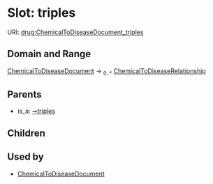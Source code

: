
# Slot: triples




URI: [drug:ChemicalToDiseaseDocument_triples](http://w3id.org/ontogpt/drug/ChemicalToDiseaseDocument_triples)


## Domain and Range

[ChemicalToDiseaseDocument](ChemicalToDiseaseDocument.md) &#8594;  <sub>0..\*</sub> [ChemicalToDiseaseRelationship](ChemicalToDiseaseRelationship.md)

## Parents

 *  is_a: [➞triples](textWithTriples__triples.md)

## Children


## Used by

 * [ChemicalToDiseaseDocument](ChemicalToDiseaseDocument.md)
